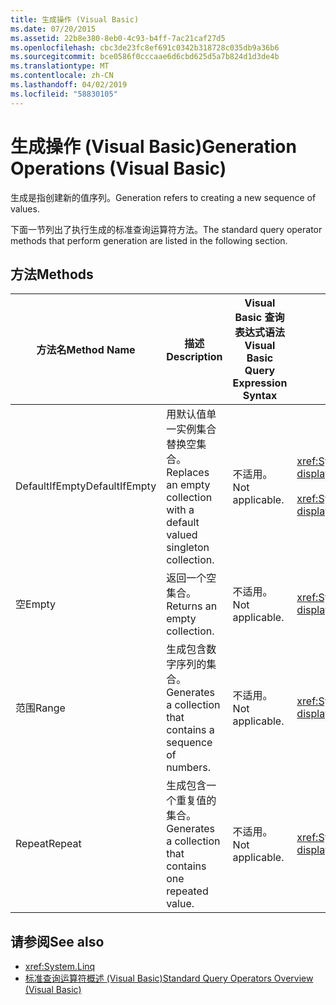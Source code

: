 ```yaml
---
title: 生成操作 (Visual Basic)
ms.date: 07/20/2015
ms.assetid: 22b8e380-8eb0-4c93-b4ff-7ac21caf27d5
ms.openlocfilehash: cbc3de23fc8ef691c0342b318728c035db9a36b6
ms.sourcegitcommit: bce0586f0cccaae6d6cbd625d5a7b824d1d3de4b
ms.translationtype: MT
ms.contentlocale: zh-CN
ms.lasthandoff: 04/02/2019
ms.locfileid: "58830105"
---
```

# <a name="generation-operations-visual-basic"></a><span data-ttu-id="4d17b-102">生成操作 (Visual Basic)</span><span class="sxs-lookup"><span data-stu-id="4d17b-102">Generation Operations (Visual Basic)</span></span>
<span data-ttu-id="4d17b-103">生成是指创建新的值序列。</span><span class="sxs-lookup"><span data-stu-id="4d17b-103">Generation refers to creating a new sequence of values.</span></span>  
  
 <span data-ttu-id="4d17b-104">下面一节列出了执行生成的标准查询运算符方法。</span><span class="sxs-lookup"><span data-stu-id="4d17b-104">The standard query operator methods that perform generation are listed in the following section.</span></span>  
  
## <a name="methods"></a><span data-ttu-id="4d17b-105">方法</span><span class="sxs-lookup"><span data-stu-id="4d17b-105">Methods</span></span>  
  
|<span data-ttu-id="4d17b-106">方法名</span><span class="sxs-lookup"><span data-stu-id="4d17b-106">Method Name</span></span>|<span data-ttu-id="4d17b-107">描述</span><span class="sxs-lookup"><span data-stu-id="4d17b-107">Description</span></span>|<span data-ttu-id="4d17b-108">Visual Basic 查询表达式语法</span><span class="sxs-lookup"><span data-stu-id="4d17b-108">Visual Basic Query Expression Syntax</span></span>|<span data-ttu-id="4d17b-109">详细信息</span><span class="sxs-lookup"><span data-stu-id="4d17b-109">More Information</span></span>|  
|-----------------|-----------------|------------------------------------------|----------------------|  
|<span data-ttu-id="4d17b-110">DefaultIfEmpty</span><span class="sxs-lookup"><span data-stu-id="4d17b-110">DefaultIfEmpty</span></span>|<span data-ttu-id="4d17b-111">用默认值单一实例集合替换空集合。</span><span class="sxs-lookup"><span data-stu-id="4d17b-111">Replaces an empty collection with a default valued singleton collection.</span></span>|<span data-ttu-id="4d17b-112">不适用。</span><span class="sxs-lookup"><span data-stu-id="4d17b-112">Not applicable.</span></span>|<xref:System.Linq.Enumerable.DefaultIfEmpty%2A?displayProperty=nameWithType><br /><br /> <xref:System.Linq.Queryable.DefaultIfEmpty%2A?displayProperty=nameWithType>|  
|<span data-ttu-id="4d17b-113">空</span><span class="sxs-lookup"><span data-stu-id="4d17b-113">Empty</span></span>|<span data-ttu-id="4d17b-114">返回一个空集合。</span><span class="sxs-lookup"><span data-stu-id="4d17b-114">Returns an empty collection.</span></span>|<span data-ttu-id="4d17b-115">不适用。</span><span class="sxs-lookup"><span data-stu-id="4d17b-115">Not applicable.</span></span>|<xref:System.Linq.Enumerable.Empty%2A?displayProperty=nameWithType>|  
|<span data-ttu-id="4d17b-116">范围</span><span class="sxs-lookup"><span data-stu-id="4d17b-116">Range</span></span>|<span data-ttu-id="4d17b-117">生成包含数字序列的集合。</span><span class="sxs-lookup"><span data-stu-id="4d17b-117">Generates a collection that contains a sequence of numbers.</span></span>|<span data-ttu-id="4d17b-118">不适用。</span><span class="sxs-lookup"><span data-stu-id="4d17b-118">Not applicable.</span></span>|<xref:System.Linq.Enumerable.Range%2A?displayProperty=nameWithType>|  
|<span data-ttu-id="4d17b-119">Repeat</span><span class="sxs-lookup"><span data-stu-id="4d17b-119">Repeat</span></span>|<span data-ttu-id="4d17b-120">生成包含一个重复值的集合。</span><span class="sxs-lookup"><span data-stu-id="4d17b-120">Generates a collection that contains one repeated value.</span></span>|<span data-ttu-id="4d17b-121">不适用。</span><span class="sxs-lookup"><span data-stu-id="4d17b-121">Not applicable.</span></span>|<xref:System.Linq.Enumerable.Repeat%2A?displayProperty=nameWithType>|  
  
## <a name="see-also"></a><span data-ttu-id="4d17b-122">请参阅</span><span class="sxs-lookup"><span data-stu-id="4d17b-122">See also</span></span>

- <xref:System.Linq>
- [<span data-ttu-id="4d17b-123">标准查询运算符概述 (Visual Basic)</span><span class="sxs-lookup"><span data-stu-id="4d17b-123">Standard Query Operators Overview (Visual Basic)</span></span>](../../../../visual-basic/programming-guide/concepts/linq/standard-query-operators-overview.md)
